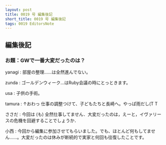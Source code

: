 ```yaml
---
layout: post
title: 0019 号 編集後記
short_title: 0019 号 編集後記
tags: 0019 EditorsNote
---
```



## 編集後記

### お題：GWで一番大変だったのは？

yanagi
:  部屋の整理……は全然進んでない。

zunda
:  ゴールデンウィーク…はRuby会議の時にとっときます。

usa
:  子供の手術。

tamura
:  ↑おわっ 仕事の調整つけて、子どもたちと長崎へ。やっぱ雨だし(T T

ささだ
:  今回は (も) 全然仕事してません．大変だったのは，えーと，イヴァリースの危機を回避することでしょうか．

小西
:  今回から編集に参加させてもらいました。でも、ほとんど何もしてません……。大変だったのは休みが断続的で実家と何回も往復したことです。


